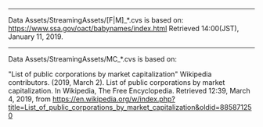 ----
Data Assets/StreamingAssets/[F|M]_*.cvs is based on:
https://www.ssa.gov/oact/babynames/index.html
Retrieved 14:00(JST), January 11, 2019.

----
Data Assets/StreamingAssets/MC_*.cvs is based on:

"List of public corporations by market capitalization"
Wikipedia contributors. (2019, March 2). List of public corporations by market capitalization. In Wikipedia, The Free Encyclopedia. Retrieved 12:39, March 4, 2019, from https://en.wikipedia.org/w/index.php?title=List_of_public_corporations_by_market_capitalization&oldid=885871250
